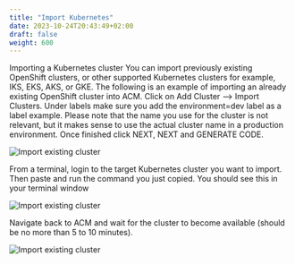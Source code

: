 ```yaml
---
title: "Import Kubernetes"
date: 2023-10-24T20:43:49+02:00
draft: false
weight: 600
---
```


Importing a Kubernetes cluster
You can import previously existing OpenShift clusters, or other supported Kubernetes clusters
for example, IKS, EKS, AKS, or GKE. The following is an example of importing an already
existing OpenShift cluster into ACM.
Click on Add Cluster --> Import Clusters. Under labels make sure you add the
environment=dev label as a label example.
Please note that the name you use for the cluster is not relevant, but it makes sense to
use the actual cluster name in a production environment. Once finished click NEXT, NEXT
and GENERATE CODE.

![Import existing cluster](/appendix_1.png)

From a terminal, login to the target Kubernetes cluster you want to import. Then paste and run
the command you just copied.
You should see this in your terminal window

![Import existing cluster](/appendix_2.png)

Navigate back to ACM and wait for the cluster to become available (should be no more than 5 to
10 minutes).

![Import existing cluster](/appendix_3.png)